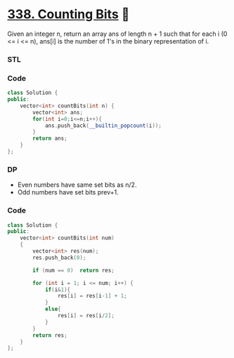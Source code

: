 # [338. Counting Bits](https://leetcode.com/problems/counting-bits/) 🌟

Given an integer n, return an array ans of length n + 1 such that for each i (0 <= i <= n), ans[i] is the number of 1's in the binary representation of i.

### STL

### Code

```cpp
class Solution {
public:
    vector<int> countBits(int n) {
        vector<int> ans;
        for(int i=0;i<=n;i++){
            ans.push_back(__builtin_popcount(i));
        }
        return ans;
    }
};
```

### DP

-   Even numbers have same set bits as n/2.
-   Odd numbers have set bits prev+1.

### Code

```cpp
class Solution {
public:
    vector<int> countBits(int num)
    {
        vector<int> res(num);
        res.push_back(0);

        if (num == 0)  return res;

        for (int i = 1; i <= num; i++) {
            if(i&1){
                res[i] = res[i-1] + 1;
            }
            else{
                res[i] = res[i/2];
            }
        }
        return res;
    }
};
```
